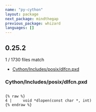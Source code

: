 ```yaml
---
name: "py-cython"
layout: package
next_package: mindthegap
previous_package: whizard
languages: []
---
```

## 0.25.2
1 / 1730 files match

 - [Cython/Includes/posix/dlfcn.pxd](#cythonincludesposixdlfcnpxd)

### Cython/Includes/posix/dlfcn.pxd

```

{% raw %}
4 |     void *dlopen(const char *, int)
{% endraw %}

```